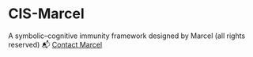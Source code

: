 # CIS-Marcel
A symbolic–cognitive immunity framework designed by Marcel (all rights reserved) 
📬 [Contact Marcel](./CONTACT.md)
